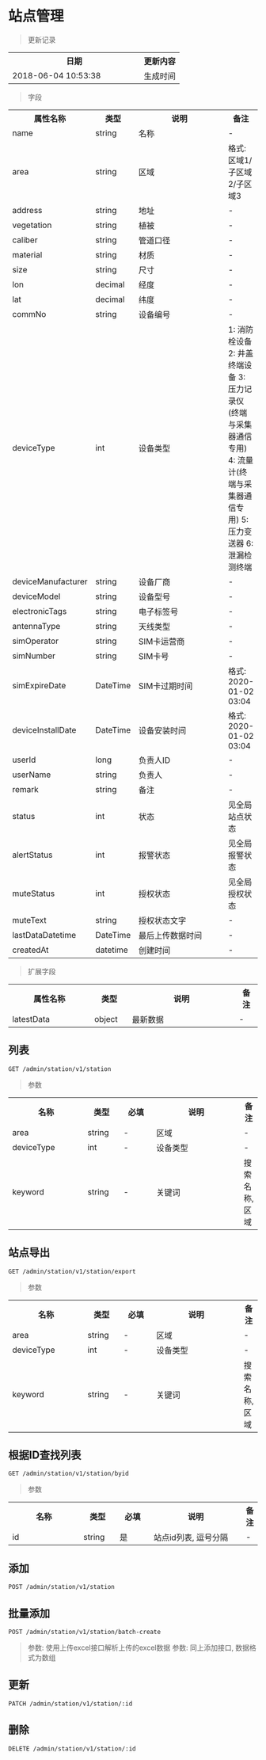 # 站点管理

> 更新记录

<table>
    <tr>
        <th style="width:250px;">日期</th>
        <th>更新内容</th>
    </tr>
    <tr>
        <td>2018-06-04 10:53:38</td>
        <td>生成时间</td>
    </tr>
</table>

> 字段

<table>
    <tr>
        <th style="width:150px;">属性名称</th>
        <th style="width:60px;">类型</th>
        <th style="width:200px;">说明</th>
        <th>备注</th>
    </tr>
    <tr>
        <td>name</td>
        <td>string</td>
        <td>名称</td>
        <td>-</td>
    </tr>
    <tr>
        <td>area</td>
        <td>string</td>
        <td>区域</td>
        <td>格式: 区域1/子区域2/子区域3</td>
    </tr>
    <tr>
        <td>address</td>
        <td>string</td>
        <td>地址</td>
        <td>-</td>
    </tr>
    <tr>
        <td>vegetation</td>
        <td>string</td>
        <td>植被</td>
        <td>-</td>
    </tr>
    <tr>
        <td>caliber</td>
        <td>string</td>
        <td>管道口径</td>
        <td>-</td>
    </tr>
    <tr>
        <td>material</td>
        <td>string</td>
        <td>材质</td>
        <td>-</td>
    </tr>
    <tr>
        <td>size</td>
        <td>string</td>
        <td>尺寸</td>
        <td>-</td>
    </tr>
    <tr>
        <td>lon</td>
        <td>decimal</td>
        <td>经度</td>
        <td>-</td>
    </tr>
    <tr>
        <td>lat</td>
        <td>decimal</td>
        <td>纬度</td>
        <td>-</td>
    </tr>
    <tr>
        <td>commNo</td>
        <td>string</td>
        <td>设备编号</td>
        <td>-</td>
    </tr>
    <tr>
        <td>deviceType</td>
        <td>int</td>
        <td>设备类型</td>
        <td>1: 消防栓设备 2: 井盖终端设备 3: 压力记录仪(终端与采集器通信专用) 4: 流量计(终端与采集器通信专用) 5: 压力变送器 6: 泄漏检测终端</td>
    </tr>
    <tr>
        <td>deviceManufacturer</td>
        <td>string</td>
        <td>设备厂商</td>
        <td>-</td>
    </tr>
    <tr>
        <td>deviceModel</td>
        <td>string</td>
        <td>设备型号</td>
        <td>-</td>
    </tr>
    <tr>
        <td>electronicTags</td>
        <td>string</td>
        <td>电子标签号</td>
        <td>-</td>
    </tr>
    <tr>
        <td>antennaType</td>
        <td>string</td>
        <td>天线类型</td>
        <td>-</td>
    </tr>
    <tr>
        <td>simOperator</td>
        <td>string</td>
        <td>SIM卡运营商</td>
        <td>-</td>
    </tr>
    <tr>
        <td>simNumber</td>
        <td>string</td>
        <td>SIM卡号</td>
        <td>-</td>
    </tr>
    <tr>
        <td>simExpireDate</td>
        <td>DateTime</td>
        <td>SIM卡过期时间</td>
        <td>格式: 2020-01-02 03:04</td>
    </tr>
    <tr>
        <td>deviceInstallDate</td>
        <td>DateTime</td>
        <td>设备安装时间</td>
        <td>格式: 2020-01-02 03:04</td>
    </tr>
    <tr>
        <td>userId</td>
        <td>long</td>
        <td>负责人ID</td>
        <td>-</td>
    </tr>
    <tr>
        <td>userName</td>
        <td>string</td>
        <td>负责人</td>
        <td>-</td>
    </tr>
    <tr>
        <td>remark</td>
        <td>string</td>
        <td>备注</td>
        <td>-</td>
    </tr>
    <tr>
        <td>status</td>
        <td>int</td>
        <td>状态</td>
        <td>见全局站点状态</td>
    </tr>
    <tr>
        <td>alertStatus</td>
        <td>int</td>
        <td>报警状态</td>
        <td>见全局报警状态</td>
    </tr>
    <tr>
        <td>muteStatus</td>
        <td>int</td>
        <td>授权状态</td>
        <td>见全局授权状态</td>
    </tr>
    <tr>
        <td>muteText</td>
        <td>string</td>
        <td>授权状态文字</td>
        <td>-</td>
    </tr>
    <tr>
        <td>lastDataDatetime</td>
        <td>DateTime</td>
        <td>最后上传数据时间</td>
        <td>-</td>
    </tr>
    <tr>
        <td>createdAt</td>
        <td>datetime</td>
        <td>创建时间</td>
        <td>-</td>
    </tr>   
</table>

> 扩展字段
<table>
    <tr>
        <th style="width:150px;">属性名称</th>
        <th style="width:60px;">类型</th>
        <th style="width:200px;">说明</th>
        <th>备注</th>
    </tr>
    <tr>
        <td>latestData</td>
        <td>object</td>
        <td>最新数据</td>
        <td>-</td>
    </tr>
</table>

## 列表

```
GET /admin/station/v1/station
```

> 参数
<table>
    <tr>
        <th style="width:150px;">名称</th>
        <th style="width:60px;">类型</th>
        <th style="width:60px;">必填</th>
        <th style="width:200px;">说明</th>
        <th>备注</th>
    </tr>
    <tr>
        <td>area</td>
        <td>string</td>
        <td>-</td>
        <td>区域</td>
        <td>-</td>
    </tr>
    <tr>
        <td>deviceType</td>
        <td>int</td>
        <td>-</td>
        <td>设备类型</td>
        <td>-</td>
    </tr>
    <tr>
        <td>keyword</td>
        <td>string</td>
        <td>-</td>
        <td>关键词</td>
        <td>搜索名称,区域</td>
    </tr>
</table>

## 站点导出

```
GET /admin/station/v1/station/export
```

> 参数
<table>
    <tr>
        <th style="width:150px;">名称</th>
        <th style="width:60px;">类型</th>
        <th style="width:60px;">必填</th>
        <th style="width:200px;">说明</th>
        <th>备注</th>
    </tr>
    <tr>
        <td>area</td>
        <td>string</td>
        <td>-</td>
        <td>区域</td>
        <td>-</td>
    </tr>
    <tr>
        <td>deviceType</td>
        <td>int</td>
        <td>-</td>
        <td>设备类型</td>
        <td>-</td>
    </tr>
    <tr>
        <td>keyword</td>
        <td>string</td>
        <td>-</td>
        <td>关键词</td>
        <td>搜索名称,区域</td>
    </tr>
</table>

## 根据ID查找列表

```
GET /admin/station/v1/station/byid
```

> 参数
<table>
    <tr>
        <th style="width:150px;">名称</th>
        <th style="width:60px;">类型</th>
        <th style="width:60px;">必填</th>
        <th style="width:200px;">说明</th>
        <th>备注</th>
    </tr>
    <tr>
        <td>id</td>
        <td>string</td>
        <td>是</td>
        <td>站点id列表, 逗号分隔</td>
        <td>-</td>
    </tr>
</table>

## 添加

```
POST /admin/station/v1/station
```

## 批量添加

```
POST /admin/station/v1/station/batch-create
```

> 参数: 使用上传excel接口解析上传的excel数据
> 参数: 同上添加接口, 数据格式为数组

## 更新

```
PATCH /admin/station/v1/station/:id
```

## 删除

```
DELETE /admin/station/v1/station/:id
```
